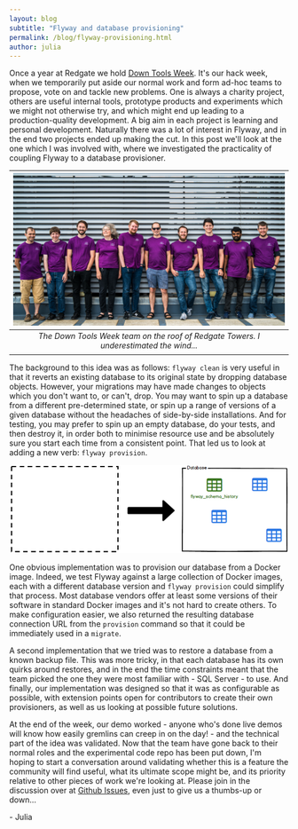 ```yaml
---
layout: blog
subtitle: "Flyway and database provisioning"
permalink: /blog/flyway-provisioning.html
author: julia
---
```


Once a year at Redgate we hold [Down Tools Week](https://medium.com/ingeniouslysimple/featureweek-welcome-to-down-tools-week-2019-c3e3f3c92b57). 
It's our hack week, when we temporarily put aside our normal work and form ad-hoc teams to propose, vote on and tackle new problems. One is
always a charity project, others are useful internal tools, prototype products and experiments which we might not otherwise try, and 
which might end up leading to a production-quality development. A big aim in each project is learning and personal development. Naturally
there was a lot of interest in Flyway, and in the end two projects ended up making the cut. In this post we'll look at the one which I was
involved with, where we investigated the practicality of coupling Flyway to a database provisioner.

| ![Our Down Tools Week team](/assets/posts/flyway-provisioning/dtw-team.jpg) |
|:--:|
| *The Down Tools Week team on the roof of Redgate Towers. I underestimated the wind...* |
| |

The background to this idea was as follows: `flyway clean` is very useful in that it reverts an existing database to its original state
by dropping database objects. However, your migrations may have made changes to objects which you don't want to, or can't, drop. You
may want to spin up a database from a different pre-determined state, or spin up a range of versions of a given database without the
headaches of side-by-side installations. And for testing, you may prefer to spin up an empty database, do
your tests, and then destroy it, in order both to minimise resource use and be absolutely sure you start each time from a consistent
point. That led us to look at adding a new verb: `flyway provision`.

![flyway provision](/assets/balsamiq/command-provision.png)

One obvious implementation was to provision our database from a Docker image. Indeed, we test Flyway against a large collection of 
Docker images, each with a different database version and `flyway provision` could simplify that process. Most database vendors offer
at least some versions of their software in standard Docker images and it's not hard to create others. To make configuration easier,
we also returned the resulting database connection URL from the `provision` command so that it could be immediately used in a
`migrate`.

A second implementation that
we tried was to restore a database from a known backup file. This was more tricky, in that each database has its own quirks around
restores, and in the end the time constraints meant that the team picked the one they were most familiar with - SQL Server - to 
use. And finally, our implementation was designed so that it was as configurable as possible, with extension points open for contributors to
create their own provisioners, as well as us looking at possible future solutions.

At the end of the week, our demo worked - anyone who's done live demos will know how easily gremlins can creep in on the day! - and
the technical part of the idea was validated. Now that the team have gone back to their normal roles and the experimental code repo
has been put down, I'm hoping to start a conversation around validating whether this is a feature the community will find useful, 
what its ultimate scope might be, and its priority relative to other pieces of work we're looking at. Please join in the discussion over
at [Github Issues](https://github.com/flyway/flyway/issues/2464), even just to give us a thumbs-up or down...

\- Julia